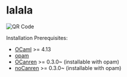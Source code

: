# lalala

![QR Code](https://github.com/dboulytchev/lalala/blob/main/qr.png)

Installation Prerequisites:

* [OCaml](https://ocaml.org) >= 4.13
* [opam](https://opam.ocaml.org/)
* [OCanren](https://github.com/JetBrains-Research/OCanren) >= 0.3.0~ (installable with opam)
* [noCanren](https://github.com/Lozov-Petr/noCanren) >= 0.3.0~ (installable with opam)
